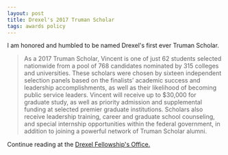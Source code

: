 ```yaml
---
layout: post
title: Drexel's 2017 Truman Scholar
tags: awards policy
---
```


I am honored and humbled to be named Drexel's first ever Truman Scholar. 

>As a 2017 Truman Scholar, Vincent is one of just 62 students selected nationwide from a pool of 768 candidates nominated by 315 colleges and universities. These scholars were chosen by sixteen independent selection panels based on the finalists’ academic success and leadership accomplishments, as well as their likelihood of becoming public service leaders. Vincent will receive up to $30,000 for graduate study, as well as priority admission and supplemental funding at selected premier graduate institutions. Scholars also receive leadership training, career and graduate school counseling, and special internship opportunities within the federal government, in addition to joining a powerful network of Truman Scholar alumni. 

Continue reading at the [Drexel Fellowship's Office.](http://www.drexel.edu/fellowships/about/news/2017/April/2017%20Truman%20Scholar/)
